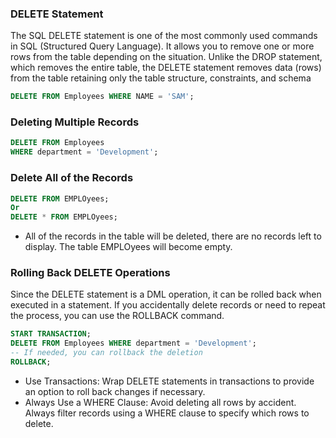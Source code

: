 ### DELETE Statement

The SQL DELETE statement is one of the most commonly used commands in SQL (Structured Query Language). It allows you to remove one or more rows from the table depending on the situation. Unlike the DROP statement, which removes the entire table, the DELETE statement removes data (rows) from the table retaining only the table structure, constraints, and schema

```sql
DELETE FROM Employees WHERE NAME = 'SAM';
```

### Deleting Multiple Records

```sql
DELETE FROM Employees
WHERE department = 'Development';
```

### Delete All of the Records

```sql
DELETE FROM EMPLOyees;
Or
DELETE * FROM EMPLOyees;
```

- All of the records in the table will be deleted, there are no records left to display. The table EMPLOyees will become empty.

### Rolling Back DELETE Operations

Since the DELETE statement is a DML operation, it can be rolled back when executed in a statement. If you accidentally delete records or need to repeat the process, you can use the ROLLBACK command.

```sql
START TRANSACTION;
DELETE FROM Employees WHERE department = 'Development';
-- If needed, you can rollback the deletion
ROLLBACK;
```

- Use Transactions: Wrap DELETE statements in transactions to provide an option to roll back changes if necessary.
- Always Use a WHERE Clause: Avoid deleting all rows by accident. Always filter records using a WHERE clause to specify which rows to delete.

